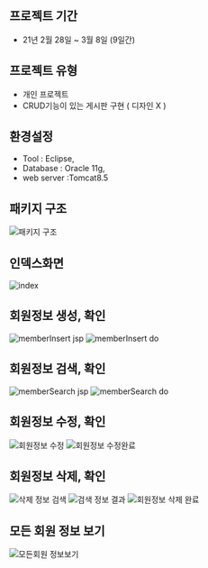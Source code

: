 

## 프로젝트 기간
- 21년 2월 28일 ~ 3월 8일 (9일간)

## 프로젝트 유형
- 개인 프로젝트
- CRUD기능이 있는 게시판 구현 ( 디자인 X )

## 환경설정
- Tool : Eclipse, 
- Database : Oracle 11g, 
- web server :Tomcat8.5

## 패키지 구조
![패키지 구조](https://user-images.githubusercontent.com/58061847/110300441-34f71a80-803a-11eb-8c80-004b5f00c2f4.PNG)

## 인덱스화면
![index](https://user-images.githubusercontent.com/58061847/110300209-f6f9f680-8039-11eb-837c-9ec94b87568b.PNG)

## 회원정보 생성, 확인
![memberInsert jsp](https://user-images.githubusercontent.com/58061847/110300220-f8c3ba00-8039-11eb-97e2-07a6237a88c2.PNG)
![memberInsert do](https://user-images.githubusercontent.com/58061847/110300218-f8c3ba00-8039-11eb-9781-5a809bbbf38d.PNG)

## 회원정보 검색, 확인
![memberSearch jsp](https://user-images.githubusercontent.com/58061847/110300224-f9f4e700-8039-11eb-8928-e3f8ed54f894.PNG)
![memberSearch do](https://user-images.githubusercontent.com/58061847/110300221-f95c5080-8039-11eb-91eb-e22fd03d5723.PNG)

## 회원정보 수정, 확인
![회원정보 수정](https://user-images.githubusercontent.com/58061847/110300236-fbbeaa80-8039-11eb-9746-fa9dbaf90eab.PNG)
![회원정보 수정완료](https://user-images.githubusercontent.com/58061847/110300239-fc574100-8039-11eb-8146-48c335eadc99.PNG)

## 회원정보 삭제, 확인
![삭제 정보 검색](https://user-images.githubusercontent.com/58061847/110300232-fb261400-8039-11eb-9e96-350a330082a7.PNG)
![검색 정보 결과](https://user-images.githubusercontent.com/58061847/110300226-f9f4e700-8039-11eb-9d45-472566a8840d.PNG)
![회원정보 삭제 완료](https://user-images.githubusercontent.com/58061847/110300233-fb261400-8039-11eb-8fe0-135ed74e74d9.PNG)

 ## 모든 회원 정보 보기
 ![모든회원 정보보기](https://user-images.githubusercontent.com/58061847/110300229-fa8d7d80-8039-11eb-83d8-7bb341ea8b06.PNG)
